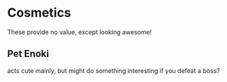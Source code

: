 # Cosmetics
These provide no value, except looking awesome!

## Pet Enoki
acts cute mainly, but might do something interesting if you defeat a boss?
